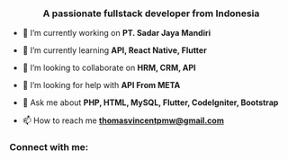 <h3 align="center">A passionate fullstack developer from Indonesia</h3>

- 🔭 I’m currently working on **PT. Sadar Jaya Mandiri**

- 🌱 I’m currently learning **API, React Native, Flutter**

- 👯 I’m looking to collaborate on **HRM, CRM, API**

- 🤝 I’m looking for help with **API From META**

- 💬 Ask me about **PHP, HTML, MySQL, Flutter, CodeIgniter, Bootstrap**

- 📫 How to reach me **thomasvincentpmw@gmail.com**

<h3 align="left">Connect with me:</h3>
<p align="left">
</p>
